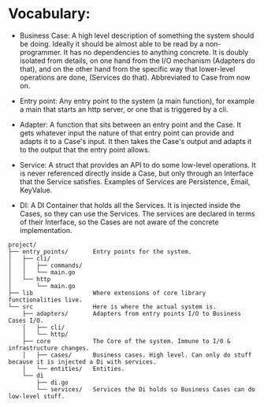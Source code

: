 # Vocabulary:

- Business Case: A high level description of something the system should be doing.
    Ideally it should be almost able to be read by a non-programmer.
    It has no dependencies to anything concrete. It is doubly isolated from details, on one hand from the I/O mechanism 
    (Adapters do that), and on the other hand from the specific way that lower-level operations are done, 
    (Services do that). Abbreviated to Case from now on.
    
- Entry point: Any entry point to the system (a main function), for example a main that starts an http server, 
   or one that is triggered by a cli.
   
- Adapter: A function that sits between an entry point and the Case. It gets whatever input the nature of that
    entry point can provide and adapts it to a Case's input. It then takes the Case's output and adapts it
    to the output that the entry point allows.
    
- Service: A struct that provides an API to do some low-level operations. It is never referenced directly inside a Case,
    but only through an Interface that the Service satisfies. Examples of Services are Persistence, Email, KeyValue.
    
- DI: A DI Container that holds all the Services. It is injected inside the Cases, so they can use the Services.
    The services are declared in terms of their Interface, so the Cases are not aware of the concrete implementation.

```
project/                
├── entry_points/       Entry points for the system.
│   ├── cli/            
│   │   ├── commands/   
│   │   └── main.go     
│   └── http            
│       └── main.go     
├── lib                 Where extensions of core library functionalities live.
└── src                 Here is where the actual system is.
    ├── adapters/       Adapters from entry points I/O to Business Cases I/O. 
    │   ├── cli/        
    │   └── http/       
    ├── core            The Core of the system. Immune to I/0 & infrastructure changes.
    │   ├── cases/      Business cases. High level. Can only do stuff because it is injected a Di with services.
    │   └── entities/   Entities.
    └── di              
        ├── di.go       
        └── services/   Services the Di holds so Business Cases can do low-level stuff.
```
